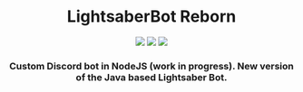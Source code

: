 <div align="center">
<h1>LightsaberBot Reborn</h1>

<img src="https://img.shields.io/github/v/tag/can-aslan/LightsaberBot-Reborn?color=l&label=version">
<img src="https://img.shields.io/github/issues/can-aslan/LightsaberBot-Reborn?label=known%20issues">
<img src="https://img.shields.io/github/commit-activity/w/can-aslan/LightsaberBot-Reborn">
  
### Custom Discord bot in NodeJS (work in progress). New version of the Java based Lightsaber Bot.
  
</div>



